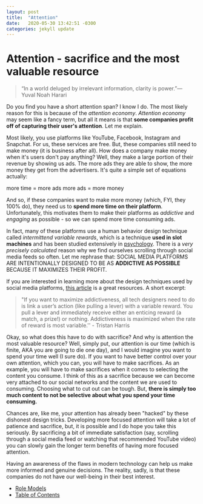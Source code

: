 ```yaml
---
layout: post
title:  "Attention"
date:   2020-05-30 13:42:51 -0300
categories: jekyll update
---
```

# Attention - sacrifice and the most valuable resource
> “In a world deluged by irrelevant information, clarity is power.”― Yuval Noah Harari

Do you find you have a short attention span? I know I do. The most likely reason for this is because of the *attention economy*. *Attention economy* may seem like a fancy term, but all it means is that **some companies profit off of capturing their user's attention**. Let me explain.

Most likely, you use platforms like YouTube, Facebook, Instagram and Snapchat. For us, these services are free. But, these companies still need to make money (it is business after all). How does a company make money when it's users don't pay anything? Well, they make a large portion of their revenue by showing us ads. The more ads they are able to show, the more money they get from the advertisers. It's quite a simple set of equations actually:

more time = more ads
more ads = more money

And so, if these companies want to make more money (which, FYI, they 100% do), they need us to **spend more time on their platform**. Unfortunately, this motivates them to make their platforms as *addictive* and *engaging* as possible - so we can spend more time consuming ads. 

In fact, many of these platforms use a human behavior design technique called *intermittend variable rewards*, which is a technique **used in slot machines** and has been studied extensively in [psychology](https://en.wikipedia.org/wiki/Reinforcement#Intermittent_reinforcement.3B_schedules). There is a *very precisely calculated* reason why we find ourselves scrolling through social media feeds so often. Let me rephrase that: SOCIAL MEDIA PLATFORMS ARE INTENTIONALLY DESIGNED TO BE AS **ADDICTIVE AS POSSIBLE** BECAUSE IT MAXIMIZES THEIR PROFIT.

If you are interested in learning more about the design techniques used by social media platforms, [this article](https://www.huffpost.com/entry/how-technology-hijacks-peoples-minds_b_10155754) is a great resources. A short excerpt:
> "If you want to maximize addictiveness, all tech designers need to do is link a user’s action (like pulling a lever) with a variable reward. You pull a lever and immediately receive either an enticing reward (a match, a prize!) or nothing. Addictiveness is maximized when the rate of reward is most variable.'' - Tristan Harris

Okay, so what does this have to do with sacrifice? And why is attention the most valuable resource? Well, simply put, our attention is our time (which is finite, AKA you are going to die one day), and I would imagine you want to spend your time well (I sure do). If you want to have better control over your own attention, which you can, you will have to make sacrifices. As an example, you will have to make sacrifices when it comes to selecting the content you consume. I think of this as a sacrifice because we can become very attached to our social networks and the content we are used to consuming. Choosing what to cut out can be tough. But, **there is simply too much content to not be selective about what you spend your time consuming.** 

Chances are, like me, your attention has already been "hacked" by these dishonest design tricks. Developing more focused attention will take a lot of patience and sacrifice, but, it is possible and I do hope you take this seriously. By sacrificing a bit of immediate satisfaction (say, scrolling through a social media feed or watching that recommended YouTube video) you can slowly gain the longer term benefits of having more focused attention. 

Having an awareness of the flaws in modern technology can help us make more informed and genuine decisions. The reality, sadly, is that these companies do not have our well-being in their best interest.

- [Role Models](https://wfinck97.github.io/welcome/jekyll/update/2020/05/30/Role-Models.html)
- [Table of Contents](https://wfinck97.github.io/welcome/jekyll/update/2020/05/30/PSS-intro.html)

